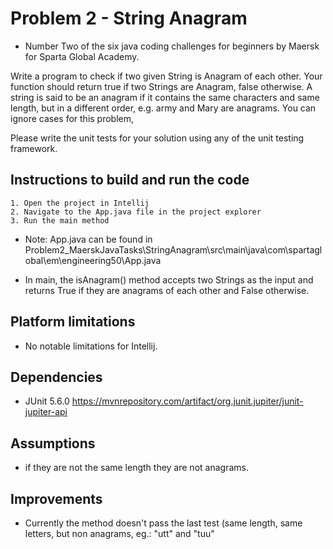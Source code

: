 # Problem 2 - String Anagram

* Number Two of the six java coding challenges for beginners by Maersk for Sparta Global Academy.

Write a program to check if two given String is Anagram of each other. Your function should return true if two Strings are Anagram, false otherwise. A string is said to be an anagram if it contains the same characters and same length, but in a different order, e.g. army and Mary are anagrams. You can ignore cases for this problem,

Please write the unit tests for your solution using any of the unit testing framework.

## Instructions to build and run the code

    1. Open the project in Intellij
    2. Navigate to the App.java file in the project explorer
    3. Run the main method

* Note: App.java can be found in Problem2_MaerskJavaTasks\StringAnagram\src\main\java\com\spartaglobal\em\engineering50\App.java

* In main, the isAnagram() method accepts two Strings as the input and returns True if they are anagrams of each other and False otherwise.

## Platform limitations

* No notable limitations for Intellij.

## Dependencies

* JUnit 5.6.0 https://mvnrepository.com/artifact/org.junit.jupiter/junit-jupiter-api 

## Assumptions

* if they are not the same length they are not anagrams.


## Improvements

* Currently the method doesn't pass the last test (same length, same letters, but non anagrams, eg.: "utt" and "tuu"
